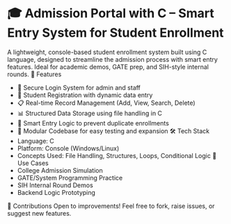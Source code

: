 # 🎓 Admission Portal with C – Smart Entry System for Student Enrollment
A lightweight, console-based student enrollment system built using C language, designed to streamline the admission process with smart entry features. Ideal for academic demos, GATE prep, and SIH-style internal rounds.
🚀 Features
- 🔐 Secure Login System for admin and staff
- 📝 Student Registration with dynamic data entry
- 📋 Real-time Record Management (Add, View, Search, Delete)
- 📊 Structured Data Storage using file handling in C
- 🧠 Smart Entry Logic to prevent duplicate enrollments
- 🧪 Modular Codebase for easy testing and expansion
🛠 Tech Stack
- Language: C
- Platform: Console (Windows/Linux)
- Concepts Used: File Handling, Structures, Loops, Conditional Logic
🎯 Use Cases
- College Admission Simulation
- GATE/System Programming Practice
- SIH Internal Round Demos
- Backend Logic Prototyping

🤝 Contributions
Open to improvements! Feel free to fork, raise issues, or suggest new features.

